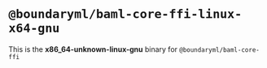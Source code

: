 # `@boundaryml/baml-core-ffi-linux-x64-gnu`

This is the **x86_64-unknown-linux-gnu** binary for `@boundaryml/baml-core-ffi`
